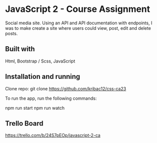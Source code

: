 # JavaScript 2 - Course Assignment

Social media site.
Using an API and API documentation with endpoints, I was to make create a site where users could view, post, edit and delete posts. 

## Built with

Html, Bootstrap / Scss, JavaScript 

## Installation and running

Clone repo:
git clone https://github.com/kribac12/css-ca23

To run the app, run the following commands:

npm run start
npm run watch

## Trello Board
https://trello.com/b/24S7pEOp/javascript-2-ca

